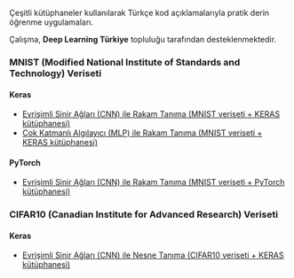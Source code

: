Çeşitli kütüphaneler kullanılarak Türkçe kod açıklamalarıyla pratik derin öğrenme uygulamaları.

Çalışma, **Deep Learning Türkiye** topluluğu tarafından desteklenmektedir.

### MNIST (Modified National Institute of Standards and Technology) Veriseti

#### Keras
* [Evrişimli Sinir Ağları (CNN) ile Rakam Tanıma (MNIST veriseti + KERAS kütüphanesi)](https://github.com/deeplearningturkiye/pratik-derin-ogrenme-uygulamalari/blob/master/KERAS/rakam_tanima_CNN_MNIST.py)
* [Çok Katmanlı Algılayıcı (MLP) ile Rakam Tanıma (MNIST veriseti + KERAS kütüphanesi)](https://github.com/deeplearningturkiye/pratik-derin-ogrenme-uygulamalari/blob/master/KERAS/rakam_tanima_MLP_MNIST.py)

#### PyTorch
* [Evrişimli Sinir Ağları (CNN) ile Rakam Tanıma (MNIST veriseti + PyTorch kütüphanesi)](https://github.com/deeplearningturkiye/pratik-derin-ogrenme-uygulamalari/blob/master/PyTorch/rakam_tanima_CNN_MNIST.py)

### CIFAR10 (Canadian Institute for Advanced Research) Veriseti

#### Keras
* [Evrişimli Sinir Ağları (CNN) ile Nesne Tanıma (CIFAR10 veriseti + KERAS kütüphanesi)](https://github.com/deeplearningturkiye/pratik-derin-ogrenme-uygulamalari/blob/master/KERAS/nesne_tanima_CNN_CIFAR10.py)
